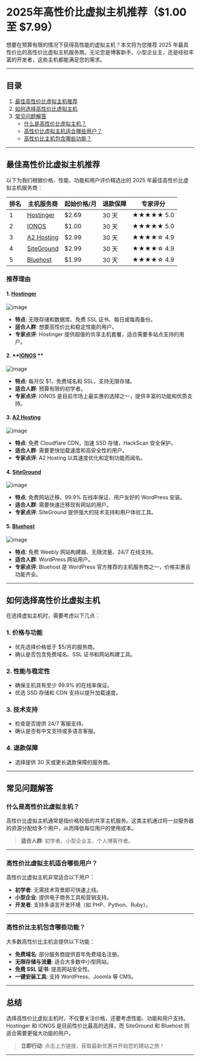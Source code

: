 # 2025年高性价比虚拟主机推荐（$1.00 至 $7.99）

想要在预算有限的情况下获得高性能的虚拟主机？本文将为您推荐 2025 年最具性价比的高性价比虚拟主机服务商。无论您是博客新手、小型企业主，还是经验丰富的开发者，这些主机都能满足您的需求。

---

## 目录
1. [最佳高性价比虚拟主机推荐](#最佳高性价比虚拟主机推荐)
2. [如何选择高性价比虚拟主机](#如何选择高性价比虚拟主机)
3. [常见问题解答](#常见问题解答)
   - [什么是高性价比虚拟主机？](#什么是高性价比虚拟主机)
   - [高性价比虚拟主机适合哪些用户？](#高性价比虚拟主机适合哪些用户)
   - [高性价比主机包含哪些功能？](#高性价比主机包含哪些功能)

---

## 最佳高性价比虚拟主机推荐

以下为我们根据价格、性能、功能和用户评价精选出的 2025 年最佳高性价比虚拟主机服务商：

| 排名 | 主机服务商      | 起始价格/月 | 退款保障 | 专家评分 |
| ---- | --------------- | ----------- | -------- | -------- |
| 1    | [Hostinger](https://www.hostinger.com/) | $2.69      | 30 天    | ★★★★★ 5.0 |
| 2    | [IONOS](https://www.ionos.com/)     | $1.00      | 30 天    | ★★★★★ 5.0 |
| 3    | [A2 Hosting](https://www.a2hosting.com/) | $2.99      | 30 天    | ★★★★☆ 4.9 |
| 4    | [SiteGround](https://www.siteground.com/) | $2.99      | 30 天    | ★★★★☆ 4.9 |
| 5    | [Bluehost](https://www.bluehost.com/)   | $1.99      | 30 天    | ★★★★☆ 4.9 |

### 推荐理由

#### 1. **[Hostinger](https://www.hostinger.com/)**
![image](https://github.com/user-attachments/assets/91b8143e-e8fd-4335-a4ce-8268319ebd85)

- **特点**: 无限存储和数据库、免费 SSL 证书、每日或每周备份。
- **适合人群**: 想要高性价比和稳定性能的用户。
- **专家点评**: Hostinger 提供超值的共享主机套餐，适合需要多站点支持的用户。

#### 2. **[IONOS](https://www.ionos.com/) **
![image](https://github.com/user-attachments/assets/cd334b5d-7932-4ef4-9ab6-c07b72458c2d)

- **特点**: 每月仅 $1，免费域名和 SSL，支持无限存储。
- **适合人群**: 预算有限的初学者。
- **专家点评**: IONOS 是目前市场上最实惠的选择之一，提供丰富的功能和优质支持。

#### 3. **[A2 Hosting](https://www.a2hosting.com/)**
![image](https://github.com/user-attachments/assets/24ea50ad-0ab8-4c75-86e0-ed8e61b4da95)

- **特点**: 免费 Cloudflare CDN，加速 SSD 存储，HackScan 安全保护。
- **适合人群**: 需要更快加载速度和高安全性的用户。
- **专家点评**: A2 Hosting 以其速度优化和定制功能而闻名。

#### 4. **[SiteGround](https://www.siteground.com/)**
![image](https://github.com/user-attachments/assets/25c9e3df-65ed-4d85-a63c-6fa8843f6268)

- **特点**: 免费网站迁移、99.9% 在线率保证、用户友好的 WordPress 安装。
- **适合人群**: 需要快速迁移现有网站的用户。
- **专家点评**: SiteGround 提供强大的技术支持和用户体验工具。

#### 5. **[Bluehost](https://www.bluehost.com/)**
![image](https://github.com/user-attachments/assets/ba0fbb1e-ffb8-4b94-b741-8897086bda12)

- **特点**: 免费 Weebly 网站构建器、无限流量、24/7 在线支持。
- **适合人群**: WordPress 网站用户。
- **专家点评**: Bluehost 是 WordPress 官方推荐的主机服务商之一，价格实惠且功能齐全。

---

## 如何选择高性价比虚拟主机

在选择虚拟主机时，需要考虑以下几点：

### 1. **价格与功能**
- 优先选择价格低于 $5/月的服务商。
- 确认是否包含免费域名、SSL 证书和网站构建工具。

### 2. **性能与稳定性**
- 确保主机具有至少 99.9% 的在线率保证。
- 优选 SSD 存储和 CDN 支持以提升加载速度。

### 3. **技术支持**
- 检查是否提供 24/7 客服支持。
- 确认是否有中文支持或多语言客服。

### 4. **退款保障**
- 选择提供 30 天或更长退款保障的服务商。

---

## 常见问题解答

### 什么是高性价比虚拟主机？
高性价比虚拟主机通常是指价格较低的共享主机服务。这类主机通过将一台服务器的资源分配给多个用户，从而降低每位用户的使用成本。

> **适合人群**: 初学者、小型企业主、个人博客作者。

---

### 高性价比虚拟主机适合哪些用户？
高性价比虚拟主机非常适合以下用户：
- **初学者**: 无需技术背景即可快速上线。
- **小型企业**: 提供电子商务工具和营销支持。
- **开发者**: 支持多语言开发环境（如 PHP、Python、Ruby）。

---

### 高性价比主机包含哪些功能？
大多数高性价比主机会提供以下功能：
- **免费域名**: 部分服务商提供首年免费域名注册。
- **无限存储与流量**: 适合大多数中小型网站。
- **免费 SSL 证书**: 提高网站安全性。
- **一键安装工具**: 支持 WordPress、Joomla 等 CMS。

---

## 总结

选择高性价比虚拟主机时，不仅要关注价格，还要考虑性能、功能和用户支持。Hostinger 和 IONOS 是目前性价比最高的选择，而 SiteGround 和 Bluehost 则适合需要更强大功能的用户。

> **立即行动**: 点击上方链接，获取最新优惠并开始您的建站之旅！

--- 


